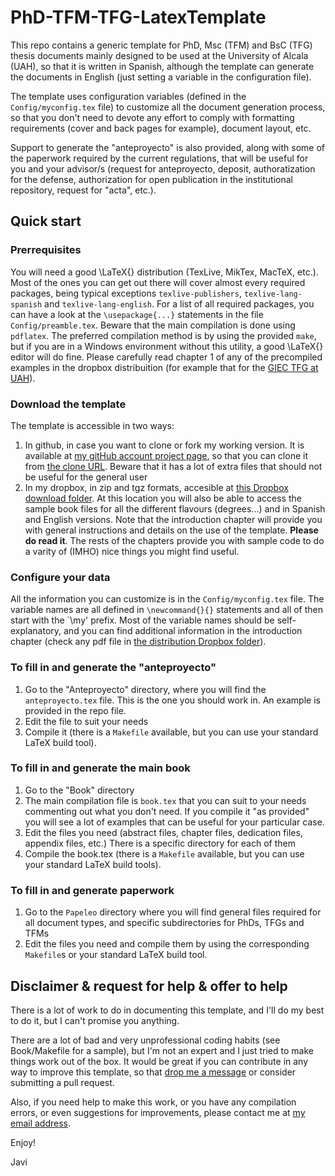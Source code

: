 # PhD-TFM-TFG-LatexTemplate

This repo contains a generic template for PhD, Msc (TFM) and BsC (TFG) thesis documents mainly designed to be used at the University of Alcala (UAH), so that it is written in Spanish, although the template can generate the documents in English (just setting a variable in the configuration file).

The template uses configuration variables (defined in the `Config/myconfig.tex` file) to customize all the document generation process, so that you don't need to devote any effort to comply with formatting requirements (cover and back pages for example), document layout, etc.

Support to generate the "anteproyecto" is also provided, along with some of the paperwork required by the current regulations, that will be useful for you and your advisor/s (request for anteproyecto, deposit, authoratization for the defense, authorization for open publication in the institutional repository, request for "acta", etc.).


## Quick start

### Prerrequisites

You will need a good \LaTeX{} distribution (TexLive, MikTex, MacTeX, etc.). Most of the ones you can get out there will cover almost every required packages, being typical exceptions `texlive-publishers`, `texlive-lang-spanish` and `texlive-lang-english`. For a list of all required packages, you can have a look at the `\usepackage{...}` statements in the file `Config/preamble.tex`. Beware that the main compilation is done using `pdflatex`. The preferred compilation method is by using the provided `make`, but if you are in a Windows environment without this utility, a good \LaTeX{} editor will do fine. Please carefully read chapter 1 of any of the precompiled examples in the dropbox distribuition (for example that for the [GIEC TFG at UAH](https://www.dropbox.com/s/p8htef58cusv4x6/TFG-GIEC-spanish.pdf?dl=0)).
  
  
### Download the template

The template is accessible in two ways:

1. In github, in case you want to clone or fork my working version. It is available at 
[my gitHub account project page](https://github.com/JaviMaciasG/PhD-TFM-TFG-LatexTemplate), so that you can clone it from [the clone URL](https://github.com/JaviMaciasG/PhD-TFM-TFG-LatexTemplate.git). Beware that it has a lot of extra files that should not be useful for the general user
2. In my dropbox, in zip and tgz formats, accesible at [this Dropbox download folder](https://www.dropbox.com/sh/mm6fwh3ruuuyjz2/AABDUmo7Xj1S968FeJgbmFPva?dl=0).  At this location you will also be able to access the sample book files for all the different flavours (degrees...) and in Spanish and English versions. Note that the introduction chapter will provide you with general instructions and details on the use of the template. **Please do read it**. The rests of the chapters provide you with sample code to do a varity of (IMHO) nice things you might find useful.

### Configure your data

   All the information you can customize is in the `Config/myconfig.tex` file. The variable names are all defined in `\newcommand{}{}` statements and all of then start with the `\my' prefix. Most of the variable names should be self-explanatory, and you can find additional information in the introduction chapter (check any pdf file in [the distribution Dropbox folder](https://www.dropbox.com/sh/mm6fwh3ruuuyjz2/AABDUmo7Xj1S968FeJgbmFPva?dl=0)).

### To fill in and generate the "anteproyecto"

1. Go to the "Anteproyecto" directory, where you will find the `anteproyecto.tex` file. This is the one you should work in. An example is provided in the repo file.
2. Edit the file to suit your needs
3. Compile it (there is a `Makefile` available, but you can use your standard LaTeX build tool).

### To fill in and generate the main book

1. Go to the "Book" directory
2. The main compilation file is `book.tex` that you can suit to your needs commenting out what you don't need. If you compile it "as provided" you will see a lot of examples that can be useful for your particular case.
3. Edit the files you need (abstract files, chapter files, dedication files, appendix files, etc.) There is a specific directory for each of them
4. Compile the book.tex (there is a `Makefile` available, but you can use your standard LaTeX build tools).

### To fill in and generate paperwork

1. Go to the `Papeleo` directory where you will find general files required for all document types, and specific subdirectories for PhDs, TFGs and TFMs
2. Edit the files you need and compile them by using the corresponding `Makefile`s or your standard LaTeX build tool.


## Disclaimer & request for help & offer to help

There is a lot of work to do in documenting this template, and I'll do my best to do it, but I can't promise you anything. 

There are a lot of bad and very unprofessional coding habits (see Book/Makefile for a sample), but I'm not an expert and I just tried to make things work out of the box. It would be great if you can contribute in any way to improve this template, so that [drop me a message](mailto:javier.maciasguarasa@uah.es) or consider submitting a pull request.

Also, if you need help to make this work, or you have any compilation errors, or even suggestions for improvements, please contact me at [my email address](mailto:javier.maciasguarasa@uah.es).

Enjoy!


Javi
